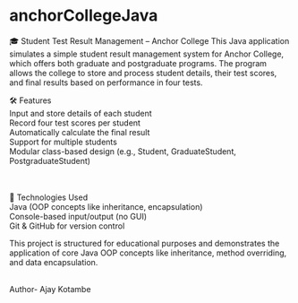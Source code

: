 # anchorCollegeJava
🎓 Student Test Result Management – Anchor College
This Java application simulates a simple student result management system for Anchor College, which offers both graduate and postgraduate programs. The program allows the college to store and process student details, their test scores, and final results based on performance in four tests.

🛠️ Features <br>
Input and store details of each student <br>
Record four test scores per student <br>
Automatically calculate the final result <br>
Support for multiple students <br>
Modular class-based design (e.g., Student, GraduateStudent, PostgraduateStudent) <br>

<br><br>
🧱 Technologies Used <br>
Java (OOP concepts like inheritance, encapsulation) <br>
Console-based input/output (no GUI) <br>
Git & GitHub for version control <br>


This project is structured for educational purposes and demonstrates the application of core Java OOP concepts like inheritance, method overriding, and data encapsulation.



<br>
Author- Ajay Kotambe



